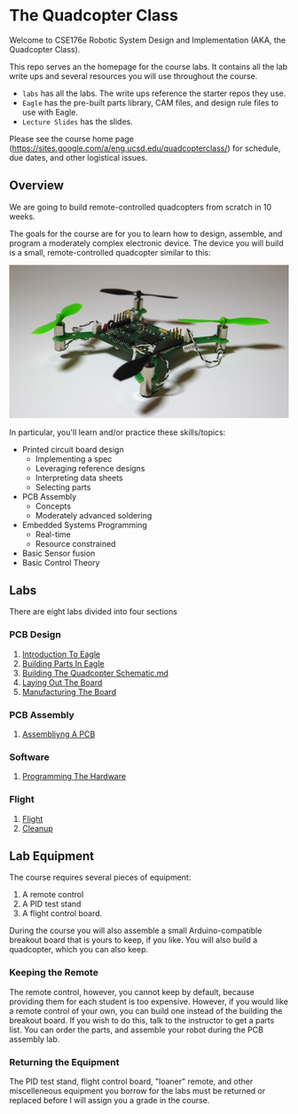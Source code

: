 # The Quadcopter Class

Welcome to CSE176e Robotic System Design and Implementation (AKA, the Quadcopter Class).

This repo serves an the homepage for the course labs.  It contains all
the lab write ups and several resources you will use throughout the
course.

* `labs` has all the labs.  The write ups reference the starter repos they use.
* `Eagle` has the pre-built parts library, CAM files, and design rule files to use with Eagle.
* `Lecture Slides` has the slides.

Please see the course home page (https://sites.google.com/a/eng.ucsd.edu/quadcopterclass/) for schedule, due dates, and other logistical issues.


## Overview

We are going to build remote-controlled quadcopters from scratch in 10 weeks.  

The goals for the course are for you to learn how to design, assemble, and program a moderately complex electronic device.  The device you will build is a small, remote-controlled quadcopter similar to this: 

![Example Quadcopter](images/quad.jpg)

In particular, you'll learn and/or practice these skills/topics:

* Printed circuit board design
  * Implementing a spec
  * Leveraging reference designs
  * Interpreting data sheets 
  * Selecting parts
* PCB Assembly
  * Concepts
  * Moderately advanced soldering
* Embedded Systems Programming
  * Real-time
  * Resource constrained
* Basic Sensor fusion
* Basic Control Theory

## Labs 

There are eight labs divided into four sections

### PCB Design

1. [Introduction To Eagle](Introduction-To-Eagle/Introduction-To-Eagle.md)
2. [Building Parts In Eagle](Building-Parts-In-Eagle/Building-Parts-In-Eagle.md)
3. [Building The Quadcopter Schematic.md](Building-The-Quadcopter-Schematic/Building-The-Quadcopter-Schematic.md)
4. [Laying Out The Board](Laying-Out-The-Board/Laying-Out-The-Board.md)
5. [Manufacturing The Board](Manufacturing-The-Board/Manufacturing-The-Board.md)

### PCB Assembly

1. [Assembliyng A PCB](Assembliyng-A-PCB/Assembliyng-A-PCB.md)

### Software

1. [Programming The Hardware](Programming-The-Hardware/Programming-The-Hardware.md)

### Flight

1. [Flight](Flight/Flight.md)
2. [Cleanup](Cleanup/Cleanup.md)

## Lab Equipment

The course requires several pieces of equipment:

1. A remote control
2. A PID test stand
3. A flight control board.

During the course you will also assemble a small Arduino-compatible breakout board that is yours to keep, if you like.  You will also build a quadcopter, which you can also keep.

### Keeping the Remote

The remote control, however, you cannot keep by default, because providing them for each student is too expensive.  However, if you would like a remote control of your own, you can build one instead of the building the breakout board.  If you wish to do this, talk to the instructor to get a parts list.  You can order the parts, and assemble your robot during the PCB assembly lab.


### Returning the Equipment

The PID test stand, flight control board, "loaner" remote, and other miscelleneous equipment you borrow for the labs must be returned or replaced before I will assign you a grade in the course.

